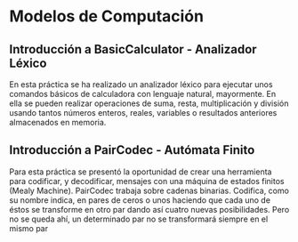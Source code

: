 # Modelos de Computación

## Introducción a BasicCalculator - Analizador Léxico

 En esta práctica se ha realizado un analizador léxico para ejecutar unos comandos básicos de calculadora con lenguaje natural, mayormente. En ella se pueden realizar operaciones de suma, resta, multiplicación y división usando tantos números enteros, reales, variables o resultados anteriores almacenados en memoria.

## Introducción a PairCodec - Autómata Finito

Para esta práctica se presentó la oportunidad de crear una herramienta para codificar, y decodificar, mensajes con una máquina de estados finitos (Mealy Machine). PairCodec trabaja sobre cadenas binarias. Codifica, como su nombre indica, en pares de ceros o unos haciendo que cada uno de éstos se transforme en otro par dando así cuatro nuevas posibilidades. Pero no se queda ahí, un determinado par no se transformará siempre en el mismo par